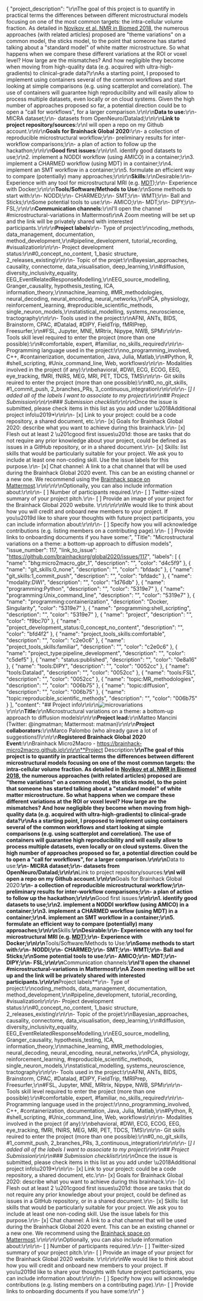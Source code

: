 {
  "project_description": "\r\nThe goal of this project is to quantify in practical terms the differences between different microstructural models focusing on one of the most common targets: the intra-cellular volume fraction. As detailed in [Novikov et al. NMR in Biomed 2018](https://onlinelibrary.wiley.com/doi/epdf/10.1002/nbm.3998?saml_referrer), the numerous approaches (with related articles) proposed are \"theme variations\" on a common model, the sticks model, to the point that someone has started talking about a \"standard model\" of white matter microstructure. So what happens when we compare these different variations at the ROI or voxel level? How large are the mismatches? And how negligible they become when moving from high-quality data (e.g. acquired with ultra-high-gradients) to clinical-grade data?\r\nAs a starting point, I proposed to implement using containers several of the common workflows and start looking at simple comparisons (e.g. using scatterplot and correlation). The use of containers will guarantee high reproducibility and will easily allow to process multiple datasets, even locally or on cloud systems. Given the high number of approaches proposed so far, a potential direction could be to open a \"call for workflows\", for a larger comparison.\r\n\r\n**Data to use:**\r\n- MICRA dataset;\r\n- datasets from OpenNeuro/Datalad;\r\n\r\n**Link to project repository/sources:**\r\nI will open a repo on my Github account.\r\n\r\n**Goals for Brainhack Global 2020:**\r\n- a collection of reproducible microstructural workflow;\r\n- preliminary results for inter-workflow comparisons;\r\n- a plan of action to follow up the hackathon;\r\n\r\n**Good first issues:**\r\n\r\n1. identify good datasets to use;\r\n2. implement a NODDI workflow (using AMICO) in a container;\r\n3. implement a CHARMED workflow (using MDT) in a container;\r\n4. implement an SMT workflow in a container;\r\n5. formulate an efficient way to compare (potentially) many approaches;\r\n\r\n**Skills:**\r\nDesirable:\r\n- Experience with any tool for microstructural MRI (e.g. [MDT](https://github.com/robbert-harms/MDT));\r\n- Experience with Docker;\r\n\r\n**Tools/Software/Methods to Use:**\r\nSome methods to start with:\r\n- NODDI;\r\n- CHARMED;\r\n- SMT;\r\n- WMTI;\r\n- Ball and Sticks;\r\nSome potential tools to use:\r\n- AMICO;\r\n- MDT;\r\n- DIPY;\r\n- FSL;\r\n\r\n**Communication channels:**\r\nI'll open the channel #microstructural-variations in Mattermost\r\nA Zoom meeting will be set up and the link will be privately shared with interested participants.\r\n\r\n**Project labels**\r\n- Type of project:\r\ncoding_methods, data_management, documentation, method_development,\r\n#pipeline_development, tutorial_recording, #visualization\r\n\r\n- Project development status:\r\n#0_concept_no_content, 1_basic structure, 2_releases_existing\r\n\r\n- Topic of the projet:\r\nBayesian_approaches, causality, connectome, data_visualisation, deep_learning,\r\n#diffusion, diversity_inclusivity_equality, EEG_EventRelatedResponseModelling,\r\nEEG_source_modelling, Granger_causality, hypothesis_testing, ICA, information_theory,\r\nmachine_learning, #MR_methodologies, neural_decoding, neural_encoding, neural_networks,\r\nPCA, physiology, reinforcement_learning, #reproducible_scientific_methods, single_neuron_models,\r\nstatistical_modelling, systems_neuroscience, tractography\r\n\r\n- Tools used in the project:\r\nAFNI, ANTs, BIDS, Brainstorm, CPAC, #Datalad, #DIPY, FieldTrip, fMRIPrep, Freesurfer,\r\n#FSL, Jupyter, MNE, MRtrix, Nipype, NWB, SPM\r\n\r\n- Tools skill level required to enter the project (more than one possible):\r\n#comfortable, expert, #familiar, no_skills_required\r\n\r\n- Programming language used in the project:\r\nno_programming_involved, C++, #containerization, documentation, Java, Julia, Matlab,\r\n#Python, R, #shell_scripting, #Unix_command_line, Web, workflows\r\n\r\n- Modalities involved in the project (if any):\r\nbehavioral, #DWI, ECG, ECOG, EEG, eye_tracking, fMRI, fNIRS, MEG, MRI, PET, TDCS, TMS\r\n\r\n- Git skills reuired to enter the project (more than one possible):\r\n#0_no_git_skills, #1_commit_push, 2_branches_PRs, 3_continuous_integration\r\n\r\n\r\n- [*] I added all of the labels I want to associate to my project\r\n\r\n## Project Submission\r\n\r\n### Submission checklist\r\n\r\n*Once the issue is submitted, please check items in this list as you add under \u2018Additional project info\u2019*\r\n\r\n- [x] Link to your project: could be a code repository, a shared document, etc.\r\n- [x] Goals for Brainhack Global 2020: describe what you want to achieve during this brainhack.\r\n- [x] Flesh out at least 2 \u201cgood first issues\u201d: those are tasks that do not require any prior knowledge about your project, could be defined as issues in a GitHub repository, or in a shared document.\r\n- [x] Skills: list skills that would be particularly suitable for your project. We ask you to include at least one non-coding skill. Use the issue labels for this purpose.\r\n- [x] Chat channel: A link to a chat channel that will be used during the Brainhack Global 2020 event. This can be an existing channel or a new one. We recommend using the [Brainhack space on Mattermost](https://mattermost.brainhack.org/).\r\n<!-- [ ] Video channel: A link to a video channel that will be used during the Brainhack Global 2020 Brainhack. This can be an existing channel or a new one. For instance a [Jitsi meet room](https://meet.jit.si/). **Please, do not make the video channel public in here**: post a message in your chat channel and pin it so that it remains private, you do not get undesired content, and contributors can still have access to it..-->\r\n\r\nOptionally, you can also include information about:\r\n\r\n- [ ] Number of participants required.\r\n- [ ] Twitter-sized summary of your project pitch.\r\n- [ ] Provide an image of your project for the Brainhack Global 2020 website. \r\n<!-- You can put an image anywhere in this issue and it will be used to build your project page on the website. -->\r\n\r\nWe would like to think about how you will credit and onboard new members to your project. If you\u2019d like to share your thoughts with future project participants, you can include information about:\r\n\r\n- [ ] Specify how you will acknowledge contributions (e.g. listing members on a contributing page).\r\n- [ ] Provide links to onboarding documents if you have some:",
  "Title": "Microstructural variations on a theme: a bottom-up approach to diffusion models",
  "issue_number": 117,
  "link_to_issue": "https://github.com/brainhackorg/global2020/issues/117",
  "labels": [
    {
      "name": "bhg:micro2macro_gbr_1",
      "description": "",
      "color": "d4c5f9"
    },
    {
      "name": "git_skills:0_none",
      "description": "",
      "color": "bfdadc"
    },
    {
      "name": "git_skills:1_commit_push",
      "description": "",
      "color": "bfdadc"
    },
    {
      "name": "modality:DWI",
      "description": "",
      "color": "1d76db"
    },
    {
      "name": "programming:Python",
      "description": "",
      "color": "5319e7"
    },
    {
      "name": "programming:Unix_command_line",
      "description": "",
      "color": "5319e7"
    },
    {
      "name": "programming:containerization",
      "description": "Docker, Singularity",
      "color": "5319e7"
    },
    {
      "name": "programming:shell_scripting",
      "description": "",
      "color": "5319e7"
    },
    {
      "name": "project",
      "description": "",
      "color": "f9bc70"
    },
    {
      "name": "project_development_status:0_concept_no_content",
      "description": "",
      "color": "bfd4f2"
    },
    {
      "name": "project_tools_skills:comfortable",
      "description": "",
      "color": "c2e0c6"
    },
    {
      "name": "project_tools_skills:familiar",
      "description": "",
      "color": "c2e0c6"
    },
    {
      "name": "project_type:pipeline_development",
      "description": "",
      "color": "c5def5"
    },
    {
      "name": "status:published",
      "description": "",
      "color": "0e8a16"
    },
    {
      "name": "tools:DIPY",
      "description": "",
      "color": "0052cc"
    },
    {
      "name": "tools:Datalad",
      "description": "",
      "color": "0052cc"
    },
    {
      "name": "tools:FSL",
      "description": "",
      "color": "0052cc"
    },
    {
      "name": "topic:MR_methodologies",
      "description": "",
      "color": "006b75"
    },
    {
      "name": "topic:diffusion",
      "description": "",
      "color": "006b75"
    },
    {
      "name": "topic:reproducible_scientific_methods",
      "description": "",
      "color": "006b75"
    }
  ],
  "content": "## Project info\r\n\r\n![microvariations](https://user-images.githubusercontent.com/29856041/105831888-2fc89980-5fbf-11eb-8e23-2e78084ae69c.png)\r\n\r\n**Title:**\r\nMicrostructural variations on a theme: a bottom-up approach to diffusion models\r\n\r\n**Project lead:**\r\nMatteo Mancini (Twitter: @ingmatman; Mattermost: matman)\r\n\r\n**Project collaborators:**\r\nMarco Palombo (who already gave a lot of suggestions!)\r\n\r\n**Registered Brainhack Global 2020 Event:**\r\nBrainhack Micro2Macro - https://brainhack-micro2macro.github.io\r\n\r\n**Project Description:**\r\nThe goal of this project is to quantify in practical terms the differences between different microstructural models focusing on one of the most common targets: the intra-cellular volume fraction. As detailed in [Novikov et al. NMR in Biomed 2018](https://onlinelibrary.wiley.com/doi/epdf/10.1002/nbm.3998?saml_referrer), the numerous approaches (with related articles) proposed are \"theme variations\" on a common model, the sticks model, to the point that someone has started talking about a \"standard model\" of white matter microstructure. So what happens when we compare these different variations at the ROI or voxel level? How large are the mismatches? And how negligible they become when moving from high-quality data (e.g. acquired with ultra-high-gradients) to clinical-grade data?\r\nAs a starting point, I proposed to implement using containers several of the common workflows and start looking at simple comparisons (e.g. using scatterplot and correlation). The use of containers will guarantee high reproducibility and will easily allow to process multiple datasets, even locally or on cloud systems. Given the high number of approaches proposed so far, a potential direction could be to open a \"call for workflows\", for a larger comparison.\r\n\r\n**Data to use:**\r\n- MICRA dataset;\r\n- datasets from OpenNeuro/Datalad;\r\n\r\n**Link to project repository/sources:**\r\nI will open a repo on my Github account.\r\n\r\n**Goals for Brainhack Global 2020:**\r\n- a collection of reproducible microstructural workflow;\r\n- preliminary results for inter-workflow comparisons;\r\n- a plan of action to follow up the hackathon;\r\n\r\n**Good first issues:**\r\n\r\n1. identify good datasets to use;\r\n2. implement a NODDI workflow (using AMICO) in a container;\r\n3. implement a CHARMED workflow (using MDT) in a container;\r\n4. implement an SMT workflow in a container;\r\n5. formulate an efficient way to compare (potentially) many approaches;\r\n\r\n**Skills:**\r\nDesirable:\r\n- Experience with any tool for microstructural MRI (e.g. [MDT](https://github.com/robbert-harms/MDT));\r\n- Experience with Docker;\r\n\r\n**Tools/Software/Methods to Use:**\r\nSome methods to start with:\r\n- NODDI;\r\n- CHARMED;\r\n- SMT;\r\n- WMTI;\r\n- Ball and Sticks;\r\nSome potential tools to use:\r\n- AMICO;\r\n- MDT;\r\n- DIPY;\r\n- FSL;\r\n\r\n**Communication channels:**\r\nI'll open the channel #microstructural-variations in Mattermost\r\nA Zoom meeting will be set up and the link will be privately shared with interested participants.\r\n\r\n**Project labels**\r\n- Type of project:\r\ncoding_methods, data_management, documentation, method_development,\r\n#pipeline_development, tutorial_recording, #visualization\r\n\r\n- Project development status:\r\n#0_concept_no_content, 1_basic structure, 2_releases_existing\r\n\r\n- Topic of the projet:\r\nBayesian_approaches, causality, connectome, data_visualisation, deep_learning,\r\n#diffusion, diversity_inclusivity_equality, EEG_EventRelatedResponseModelling,\r\nEEG_source_modelling, Granger_causality, hypothesis_testing, ICA, information_theory,\r\nmachine_learning, #MR_methodologies, neural_decoding, neural_encoding, neural_networks,\r\nPCA, physiology, reinforcement_learning, #reproducible_scientific_methods, single_neuron_models,\r\nstatistical_modelling, systems_neuroscience, tractography\r\n\r\n- Tools used in the project:\r\nAFNI, ANTs, BIDS, Brainstorm, CPAC, #Datalad, #DIPY, FieldTrip, fMRIPrep, Freesurfer,\r\n#FSL, Jupyter, MNE, MRtrix, Nipype, NWB, SPM\r\n\r\n- Tools skill level required to enter the project (more than one possible):\r\n#comfortable, expert, #familiar, no_skills_required\r\n\r\n- Programming language used in the project:\r\nno_programming_involved, C++, #containerization, documentation, Java, Julia, Matlab,\r\n#Python, R, #shell_scripting, #Unix_command_line, Web, workflows\r\n\r\n- Modalities involved in the project (if any):\r\nbehavioral, #DWI, ECG, ECOG, EEG, eye_tracking, fMRI, fNIRS, MEG, MRI, PET, TDCS, TMS\r\n\r\n- Git skills reuired to enter the project (more than one possible):\r\n#0_no_git_skills, #1_commit_push, 2_branches_PRs, 3_continuous_integration\r\n\r\n\r\n- [*] I added all of the labels I want to associate to my project\r\n\r\n## Project Submission\r\n\r\n### Submission checklist\r\n\r\n*Once the issue is submitted, please check items in this list as you add under \u2018Additional project info\u2019*\r\n\r\n- [x] Link to your project: could be a code repository, a shared document, etc.\r\n- [x] Goals for Brainhack Global 2020: describe what you want to achieve during this brainhack.\r\n- [x] Flesh out at least 2 \u201cgood first issues\u201d: those are tasks that do not require any prior knowledge about your project, could be defined as issues in a GitHub repository, or in a shared document.\r\n- [x] Skills: list skills that would be particularly suitable for your project. We ask you to include at least one non-coding skill. Use the issue labels for this purpose.\r\n- [x] Chat channel: A link to a chat channel that will be used during the Brainhack Global 2020 event. This can be an existing channel or a new one. We recommend using the [Brainhack space on Mattermost](https://mattermost.brainhack.org/).\r\n<!-- [ ] Video channel: A link to a video channel that will be used during the Brainhack Global 2020 Brainhack. This can be an existing channel or a new one. For instance a [Jitsi meet room](https://meet.jit.si/). **Please, do not make the video channel public in here**: post a message in your chat channel and pin it so that it remains private, you do not get undesired content, and contributors can still have access to it..-->\r\n\r\nOptionally, you can also include information about:\r\n\r\n- [ ] Number of participants required.\r\n- [ ] Twitter-sized summary of your project pitch.\r\n- [ ] Provide an image of your project for the Brainhack Global 2020 website. \r\n<!-- You can put an image anywhere in this issue and it will be used to build your project page on the website. -->\r\n\r\nWe would like to think about how you will credit and onboard new members to your project. If you\u2019d like to share your thoughts with future project participants, you can include information about:\r\n\r\n- [ ] Specify how you will acknowledge contributions (e.g. listing members on a contributing page).\r\n- [ ] Provide links to onboarding documents if you have some:\r\n"
}